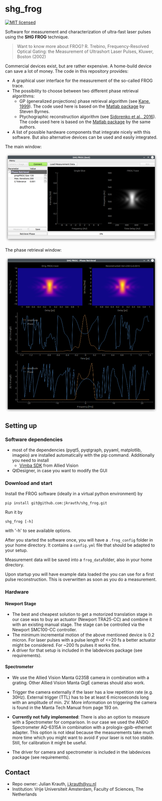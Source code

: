 # shg_frog

[![MIT licensed](https://img.shields.io/badge/license-MIT-green.svg)](https://github.com/jkrauth/shg_frog/blob/main/LICENSE)

Software for measurement and characterization of ultra-fast laser pulses using the __SHG FROG__ technique.

> Want to know more about FROG?
> R. Trebino, Frequency-Resolved Optical Gating: the Measurement of Ultrashort Laser Pulses, Kluwer, Boston (2002)

Commercial devices exist, but are rather expensive. A home-build device can save a lot of money.
The code in this repository provides:

* A graphical user interface for the measurement of the so-called FROG trace.
* The possibility to choose between two different phase retrieval algorithms:
  * GP (generalized projections) phase retrieval algorithm (see [Kane, 1999](https://ieeexplore.ieee.org/abstract/document/753647)). The code used here is based on the [Matlab package](https://nl.mathworks.com/matlabcentral/fileexchange/34986-frequency-resolved-optical-gating-frog) by Steven Byrnes.
  * Ptychographic reconstruction algorithm (see [Sidorenko et al., 2016](https://www.osapublishing.org/optica/fulltext.cfm?uri=optica-3-12-1320&id=354383)). The code used here is based on the [Matlab package](https://oren.net.technion.ac.il/homepage/) by the same authors.
* A list of possible hardware components that integrate nicely with this software. But also alternative devices can be used and easily integrated.

The main window:

![frog_gui_main](./shg_frog/view/GUI/frog_gui_main.png)

The phase retrieval window:

![frog_gui_retrieval](./shg_frog/view/GUI/frog_gui_retrieval.png)

## Setting up

### Software dependencies

* most of the dependencies (pyqt5, pyqtgraph, pyyaml, matplotlib, imageio) are installed automatically with the pip command. Additionally you need to install
  * [Vimba SDK](https://www.alliedvision.com/en/products/software.html) from Allied Vision
* QtDesigner, in case you want to modify the GUI

### Download and start

Install the FROG software (ideally in a virtual python environment) by

```console
pip install git@github.com:jkrauth/shg_frog.git
```

Run it by

```console
shg_frog [-h]
```

with '-h' to see available options.

After you started the software once, you will have a `.frog_config` folder in your home directory. It contains a `config.yml` file that should be adapted to your setup.

Measurement data will be saved into a `frog_data`folder, also in your home directory.

Upon startup you will have example data loaded the you can use for a first pulse reconstruction. This is overwritten as soon as you do a measurement.

### Hardware

#### Newport Stage

* The best and cheapest solution to get a motorized translation stage in our case was to buy an
  actuator (Newport TRA25-CC) and combine it with an existing manual stage. The stage can be controlled via the Newport SMC100-CC controller.
* The minimum incremental motion of the above mentioned device is 0.2 micron. For laser pulses with a pulse length of <=20 fs a better actuator might be considered. For ~200 fs pulses it works fine.
* A driver for that setup is included in the labdevices package (see requirements).

#### Spectrometer

* We use the Allied Vision Manta G235B camera in combination with a grating. Other Allied Vision Manta GigE cameras should also work.

* Trigger the camera externally if the laser has a low repetition rate (e.g. 30Hz).
  External trigger (TTL) has to be at least 6 microseconds long with an amplitude of min. 2V.
  More information on triggering the camera is found in the Manta Tech Manual from page 193 on.

* **Currently not fully implemented**: There is also an option to measure with a Spectrometer for comparison. In our case we used the ANDO Spectrometer AQ-6315A in combination with a prologix-gpib-ethernet adapter. This option is not ideal because the measurements take much more time which you might want to avoid if your laser is not too stable. Still, for calibration it might be useful.

* The driver for camera and spectrometer is included in the labdevices package (see requirements).

## Contact

* Repo owner:  Julian Krauth, j.krauth@vu.nl
* Institution: Vrije Universiteit Amsterdam, Faculty of Sciences, The Netherlands
